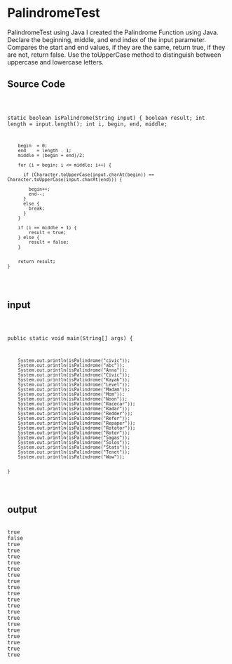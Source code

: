 # PalindromeTest
<p>
PalindromeTest using Java
I created the Palindrome Function using Java.
Declare the beginning, middle, and end index of the input parameter.
Compares the start and end values, if they are the same, return true, if they are not, return false.
Use the toUpperCase method to distinguish between uppercase and lowercase letters.
</p>
<h2>Source Code</h2>
  <pre><code>
  
  static boolean isPalindrome(String input) {
		boolean result;
		int length  = input.length();
	    int i, begin, end, middle;
	 
	    begin  = 0;
	    end    = length - 1;
	    middle = (begin + end)/2;
	 
	    for (i = begin; i <= middle; i++) {
	    	
	      if (Character.toUpperCase(input.charAt(begin)) == Character.toUpperCase(input.charAt(end))) {
	    	  
	        begin++;
	        end--;
	      }
	      else {
	        break;
	      }
	    }
	    
	    if (i == middle + 1) {
	    	result = true;
	    } else {
	    	result = false;
	    } 	
		
		
		return result;
	}
  
  </code></pre>

<h2>input</h2>
<pre><code>

public static void main(String[] args) {
		
		System.out.println(isPalindrome("civic"));
		System.out.println(isPalindrome("abc"));
		System.out.println(isPalindrome("Anna")); 
		System.out.println(isPalindrome("Civic")); 
		System.out.println(isPalindrome("Kayak")); 
		System.out.println(isPalindrome("Level")); 
		System.out.println(isPalindrome("Madam")); 
		System.out.println(isPalindrome("Mom")); 
		System.out.println(isPalindrome("Noon")); 
		System.out.println(isPalindrome("Racecar")); 
		System.out.println(isPalindrome("Radar")); 
		System.out.println(isPalindrome("Redder")); 
		System.out.println(isPalindrome("Refer")); 
		System.out.println(isPalindrome("Repaper")); 
		System.out.println(isPalindrome("Rotator")); 
		System.out.println(isPalindrome("Rotor")); 
		System.out.println(isPalindrome("Sagas")); 
		System.out.println(isPalindrome("Solos")); 
		System.out.println(isPalindrome("Stats")); 
		System.out.println(isPalindrome("Tenet")); 
		System.out.println(isPalindrome("Wow")); 
		

	}

</code></pre>

<h2>output</h2>
<pre><code>
true
false
true
true
true
true
true
true
true
true
true
true
true
true
true
true
true
true
true
true
true
</code></pre>
